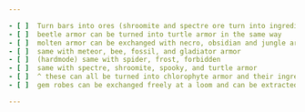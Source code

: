 ```yaml
---

- [ ]  Turn bars into ores (shroomite and spectre ore turn into ingredients) & Decrafting with Extractinator (Is possible?)
- [ ]  beetle armor can be turned into turtle armor in the same way
- [ ]  molten armor can be exchanged with necro, obsidian and jungle armor with a few ingredients of the other armor set
- [ ]  same with meteor, bee, fossil, and gladiator armor
- [ ]  (hardmode) same with spider, frost, forbidden
- [ ]  same with spectre, shroomite, spooky, and turtle armor
- [ ]  ^ these can all be turned into chlorophyte armor and their ingredients (excluding spooky armor)
- [ ]  gem robes can be exchanged freely at a loom and can be extracted.

---
```

